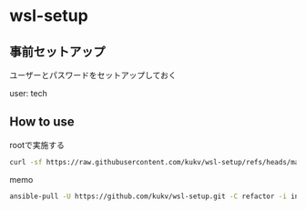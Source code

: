 # wsl-setup

## 事前セットアップ

ユーザーとパスワードをセットアップしておく

user: tech

## How to use

rootで実施する

```bash
curl -sf https://raw.githubusercontent.com/kukv/wsl-setup/refs/heads/main/init.sh | bash -s
```

memo

```bash
ansible-pull -U https://github.com/kukv/wsl-setup.git -C refactor -i inventory.yaml playbook.yaml
```

